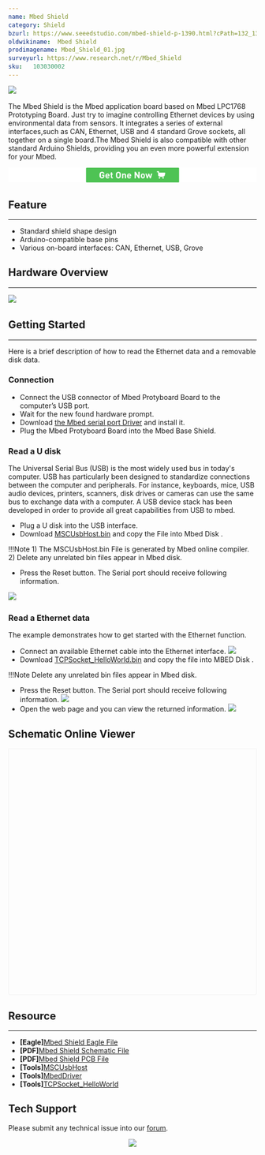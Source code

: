```yaml
---
name: Mbed Shield
category: Shield
bzurl: https://www.seeedstudio.com/mbed-shield-p-1390.html?cPath=132_134
oldwikiname:  Mbed Shield
prodimagename: Mbed_Shield_01.jpg
surveyurl: https://www.research.net/r/Mbed_Shield
sku:   103030002
---
```

![](https://files.seeedstudio.com/wiki/mbed_Shield/img/Mbed_Shield_01.jpg)

The Mbed Shield is the Mbed application board based on Mbed LPC1768 Prototyping Board. Just try to imagine controlling Ethernet devices by using environmental data from sensors. It integrates a series of external interfaces,such as CAN, Ethernet, USB and 4 standard Grove sockets, all together on a single board.The Mbed Shield is also compatible with other standard Arduino Shields, providing you an even more powerful extension for your Mbed.

[![](https://raw.githubusercontent.com/SeeedDocument/common/master/Get_One_Now_Banner.png)](https://www.seeedstudio.com/mbed-shield-p-1390.html?cPath=132_134)

##   Feature
---
*   Standard shield shape design
*   Arduino-compatible base pins
*   Various on-board interfaces: CAN, Ethernet, USB, Grove

##   Hardware Overview
---
![](https://files.seeedstudio.com/wiki/mbed_Shield/img/mBed_Shield_Hardware_Overview.jpg)

##   Getting Started
---
Here is a brief description of how to read the Ethernet data and a removable disk data.
### Connection

- Connect the USB connector of Mbed Protyboard Board to the computer’s USB port.
- Wait for the new found hardware prompt.
- Download [the Mbed serial port Driver](https://files.seeedstudio.com/wiki/mbed_Shield/res/MbedDriver.zip) and install it.
- Plug the Mbed Protyboard Board into the Mbed Base Shield.

### Read a U disk

 The Universal Serial Bus (USB) is the most widely used bus in today's computer. USB has particularly been designed to standardize connections between the computer and peripherals. For instance, keyboards, mice, USB audio devices, printers, scanners, disk drives or cameras can use the same bus to exchange data with a computer. A USB device stack has been developed in order to provide all great capabilities from USB to mbed.

- Plug a U disk into the USB interface.
- Download [MSCUsbHost.bin](https://files.seeedstudio.com/wiki/mbed_Shield/res/MSCUsbHost.zip) and copy the File into Mbed Disk .

!!!Note
    1) The MSCUsbHost.bin File is generated by Mbed online compiler. 2) Delete any unrelated bin files appear in Mbed disk.

- Press the Reset button. The Serial port should receive following information.

![](https://files.seeedstudio.com/wiki/mbed_Shield/img/MSCUsbHost.jpg)

### Read a Ethernet data

The example demonstrates how to get started with the Ethernet function.

- Connect an available Ethernet cable into the Ethernet interface.
![](https://files.seeedstudio.com/wiki/mbed_Shield/img/Mbed_Shield1.jpg)
- Download [TCPSocket_HelloWorld.bin](https://files.seeedstudio.com/wiki/mbed_Shield/res/TCPSocket_HelloWorld.zip) and copy the file into MBED Disk .

!!!Note
    Delete any unrelated bin files appear in Mbed disk.

- Press the Reset button. The Serial port should receive following information.
![](https://files.seeedstudio.com/wiki/mbed_Shield/img/Ethernet_Connector_Data.jpg)
- Open the web page and you can view the returned information.
![](https://files.seeedstudio.com/wiki/mbed_Shield/img/Mbed_Ethernet.jpg)


## Schematic Online Viewer

<div class="altium-ecad-viewer" data-project-src="https://github.com/SeeedDocument/mbed_Shield/raw/master/res/Mbed_Shield_Eagle_File.zip" style="border-radius: 0px 0px 4px 4px; height: 500px; border-style: solid; border-width: 1px; border-color: rgb(241, 241, 241); overflow: hidden; max-width: 1280px; max-height: 700px; box-sizing: border-box;" />
</div>



##   Resource
---
- **[Eagle]**[Mbed Shield Eagle File](https://files.seeedstudio.com/wiki/mbed_Shield/res/Mbed_Shield_Eagle_File.zip)
- **[PDF]**[Mbed Shield Schematic File](https://files.seeedstudio.com/wiki/mbed_Shield/res/mbed%20shield%20v0.9b%20Sch.pdf)
- **[PDF]**[Mbed Shield PCB File](https://files.seeedstudio.com/wiki/mbed_Shield/res/mbed%20shield%20v0.9b%20PCB.pdf)
- **[Tools]**[MSCUsbHost](https://files.seeedstudio.com/wiki/mbed_Shield/res/MSCUsbHost.zip)
- **[Tools]**[MbedDriver](https://files.seeedstudio.com/wiki/mbed_Shield/res/MbedDriver.zip)
- **[Tools]**[TCPSocket_HelloWorld](https://files.seeedstudio.com/wiki/mbed_Shield/res/TCPSocket_HelloWorld.zip)

## Tech Support
Please submit any technical issue into our [forum](http://forum.seeedstudio.com/). <br /><p style="text-align:center"><a href="https://www.seeedstudio.com/act-4.html?utm_source=wiki&utm_medium=wikibanner&utm_campaign=newproducts" target="_blank"><img src="https://files.seeedstudio.com/wiki/Wiki_Banner/new_product.jpg" /></a></p>